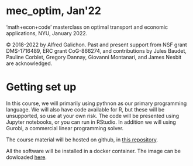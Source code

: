 # mec_optim, Jan'22
‘math+econ+code’ masterclass on optimal transport and economic applications, NYU, January 2022.

© 2018-2022 by Alfred Galichon. Past and present support from NSF grant DMS-1716489, ERC grant CoG-866274, and contributions by Jules Baudet, Pauline Corblet, Gregory Dannay, Giovanni Montanari, and James Nesbit are acknowledged.

# Getting set up

In this course, we will primarily using pythnon as our primary programming language. We will also have code available for R, but these will be unsupported, so use at your own risk. The code will be presented using Jupyter notebooks, or you can run in RStudio. In addition we will using Gurobi, a commercial linear programming solver. 

The course material will be hosted on github, in [this repository](https://github.com/math-econ-code/mec_optim). 

All the software will be installed in a docker container. The image can be dowloaded [here](https://hub.docker.com/repository/docker/alfredgalichon/mec_optim).
